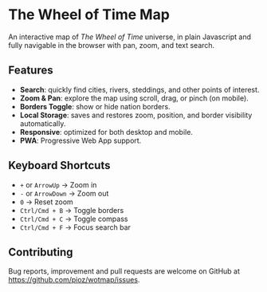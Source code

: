 # The Wheel of Time Map

An interactive map of *The Wheel of Time* universe, in plain Javascript and
fully navigable in the browser with pan, zoom, and text search.

## Features

- **Search**: quickly find cities, rivers, steddings, and other points of interest.
- **Zoom & Pan**: explore the map using scroll, drag, or pinch (on mobile).
- **Borders Toggle**: show or hide nation borders.
- **Local Storage**: saves and restores zoom, position, and border visibility automatically.
- **Responsive**: optimized for both desktop and mobile.
- **PWA**: Progressive Web App support.

## Keyboard Shortcuts

* `+` or `ArrowUp` → Zoom in
* `-` or `ArrowDown` → Zoom out
* `0` → Reset zoom
* `Ctrl/Cmd + B` → Toggle borders
* `Ctrl/Cmd + C` → Toggle compass
* `Ctrl/Cmd + F` → Focus search bar

## Contributing

Bug reports, improvement and pull requests are welcome on GitHub at https://github.com/pioz/wotmap/issues.
